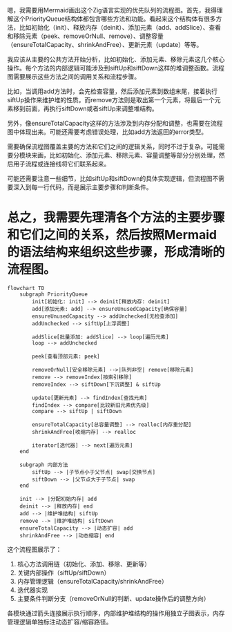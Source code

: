 嗯，我需要用Mermaid画出这个Zig语言实现的优先队列的流程图。首先，我得理解这个PriorityQueue结构体都包含哪些方法和功能。看起来这个结构体有很多方法，比如初始化（init）、释放内存（deinit）、添加元素（add、addSlice）、查看和移除元素（peek、removeOrNull、remove）、调整容量（ensureTotalCapacity、shrinkAndFree）、更新元素（update）等等。

我应该从主要的公共方法开始分析，比如初始化、添加元素、移除元素这几个核心操作。每个方法的内部逻辑可能涉及到siftUp和siftDown这样的堆调整函数。流程图需要展示这些方法之间的调用关系和流程步骤。

比如，当调用add方法时，会先检查容量，然后添加元素到数组末尾，接着执行siftUp操作来维护堆的性质。而remove方法则是取出第一个元素，将最后一个元素移到前面，再执行siftDown或者siftUp来调整堆结构。

另外，像ensureTotalCapacity这样的方法涉及到内存分配和调整，也需要在流程图中体现出来。可能还需要考虑错误处理，比如add方法返回的error类型。

需要确保流程图覆盖主要的方法和它们之间的逻辑关系，同时不过于复杂。可能需要分模块来画，比如初始化、添加元素、移除元素、容量调整等部分分别处理，然后用子流程或连接线将它们联系起来。

可能还需要注意一些细节，比如siftUp和siftDown的具体实现逻辑，但流程图不需要深入到每一行代码，而是展示主要步骤和判断条件。

总之，我需要先理清各个方法的主要步骤和它们之间的关系，然后按照Mermaid的语法结构来组织这些步骤，形成清晰的流程图。
================================================
```mermaid
flowchart TD
    subgraph PriorityQueue
        init[初始化: init] --> deinit[释放内存: deinit]
        add[添加元素: add] --> ensureUnusedCapacity[确保容量]
        ensureUnusedCapacity --> addUnchecked[无检查添加]
        addUnchecked --> siftUp[上浮调整]
        
        addSlice[批量添加: addSlice] --> loop[遍历元素]
        loop --> addUnchecked
        
        peek[查看顶部元素: peek]
        
        removeOrNull[安全移除元素] -->|队列非空| remove[移除元素]
        remove --> removeIndex[按索引移除]
        removeIndex --> siftDown[下沉调整] & siftUp
        
        update[更新元素] --> findIndex[查找元素]
        findIndex --> compare[比较新旧元素优先级]
        compare --> siftUp | siftDown
        
        ensureTotalCapacity[总容量调整] --> realloc[内存重分配]
        shrinkAndFree[收缩内存] --> realloc
        
        iterator[迭代器] --> next[遍历元素]
    end

    subgraph 内部方法
        siftUp --> |子节点小于父节点| swap[交换节点]
        siftDown --> |父节点大于子节点| swap
    end

    init --> |分配初始内存| add
    deinit --> |释放内存| end
    add --> |维护堆结构| siftUp
    remove --> |维护堆结构| siftDown
    ensureTotalCapacity --> |动态扩容| add
    shrinkAndFree --> |动态缩容| end
``` 

这个流程图展示了：
1. 核心方法调用链（初始化、添加、移除、更新等）
2. 关键内部操作（siftUp/siftDown）
3. 内存管理逻辑（ensureTotalCapacity/shrinkAndFree）
4. 迭代器实现
5. 主要条件判断分支（removeOrNull的判断、update操作后的调整方向）

各模块通过箭头连接展示执行顺序，内部维护堆结构的操作用独立子图表示，内存管理逻辑单独标注动态扩容/缩容路径。
